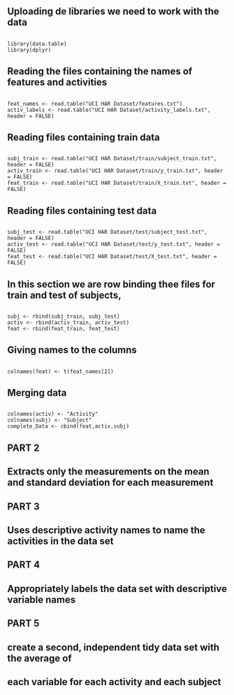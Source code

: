 
## Uploading de libraries we need to work with the data
##

    library(data.table)
    library(dplyr)   

##
## Reading the files containing the names of features and activities
##

    feat_names <- read.table("UCI HAR Dataset/features.txt")
    activ_labels <- read.table("UCI HAR Dataset/activity_labels.txt", header = FALSE)

##
## Reading files containing train data
##


    subj_train <- read.table("UCI HAR Dataset/train/subject_train.txt", header = FALSE)
    activ_train <- read.table("UCI HAR Dataset/train/y_train.txt", header = FALSE)
    feat_train <- read.table("UCI HAR Dataset/train/X_train.txt", header = FALSE)

##
## Reading files containing test data
##


    subj_test <- read.table("UCI HAR Dataset/test/subject_test.txt", header = FALSE)
    activ_test <- read.table("UCI HAR Dataset/test/y_test.txt", header = FALSE)
    feat_test <- read.table("UCI HAR Dataset/test/X_test.txt", header = FALSE)

##
## In this section we are row binding thee files for train and test of subjects,
##    

    subj <- rbind(subj_train, subj_test)
    activ <- rbind(activ_train, activ_test)
    feat <- rbind(feat_train, feat_test)

##
## Giving names to the columns 
##    
    
    colnames(feat) <- t(feat_names[2])

##
##  Merging data
##
    
    colnames(activ) <- "Activity"
    colnames(subj) <- "Subject"
    complete_Data <- cbind(feat,activ,subj)
	
	
	
## PART 2
##
## Extracts only the measurements on the mean and standard deviation for each measurement    
##
    
    

## PART 3
## Uses descriptive activity names to name the activities in the data set
## 

  

## PART 4
## 
## Appropriately labels the data set with descriptive variable names
##

## PART 5
##
##  create a second, independent tidy data set with the average of 
##  each variable for each activity and each subject
##
    
